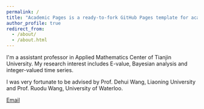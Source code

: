 ```yaml
---
permalink: /
title: "Academic Pages is a ready-to-fork GitHub Pages template for academic personal websites"
author_profile: true
redirect_from: 
  - /about/
  - /about.html
---
```


I'm a assistant professor in Applied Mathematics Center of Tianjin University. My research interest includes E-value, Bayesian analysis and integer-valued time series.

I was very fortunate to be advised by Prof. Dehui Wang, Liaoning University and Prof. Ruodu Wang, University of Waterloo.

[Email](yxfan@tju.edu.cn)



